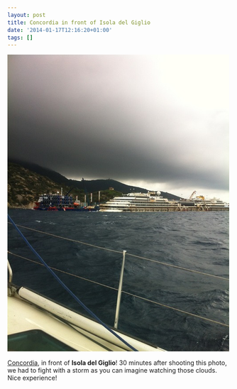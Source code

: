 ```yaml
---
layout: post
title: Concordia in front of Isola del Giglio
date: '2014-01-17T12:16:20+01:00'
tags: []
---
```

![Concordia in front of Isola del Giglio](/files/tumblr_mzjlz7qWHS1tq106bo1_500.jpg)

[Concordia](https://en.wikipedia.org/wiki/Costa_Concordia_disaster), in front of **Isola del Giglio**!
30 minutes after shooting this photo, we had to fight with a storm as you can imagine watching those clouds. Nice experience!
